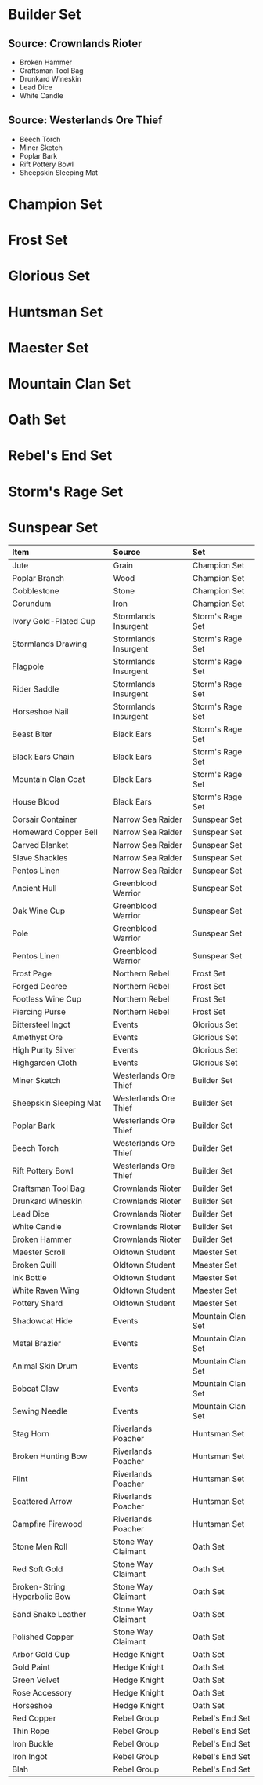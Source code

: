 <!-- TITLE: Materials -->

# Builder Set
## Source: Crownlands Rioter

* Broken Hammer
* Craftsman Tool Bag
* Drunkard Wineskin
* Lead Dice
* White Candle

## Source: Westerlands Ore Thief

* Beech Torch
* Miner Sketch
* Poplar Bark
* Rift Pottery Bowl
* Sheepskin Sleeping Mat


# Champion Set
# Frost Set
# Glorious Set
# Huntsman Set
# Maester Set
# Mountain Clan Set
# Oath Set
# Rebel's End Set
# Storm's Rage Set
# Sunspear Set

Item | Source | Set
:--- | :--- | :---
Jute | Grain | Champion Set
Poplar Branch | Wood | Champion Set
Cobblestone | Stone | Champion Set
Corundum | Iron | Champion Set
Ivory Gold-Plated Cup | Stormlands Insurgent | Storm's Rage Set
Stormlands Drawing | Stormlands Insurgent | Storm's Rage Set
Flagpole | Stormlands Insurgent | Storm's Rage Set
Rider Saddle | Stormlands Insurgent | Storm's Rage Set
Horseshoe Nail | Stormlands Insurgent | Storm's Rage Set
Beast Biter | Black Ears | Storm's Rage Set
Black Ears Chain | Black Ears | Storm's Rage Set
Mountain Clan Coat | Black Ears | Storm's Rage Set
House Blood | Black Ears | Storm's Rage Set
Corsair Container | Narrow Sea Raider | Sunspear Set
Homeward Copper Bell | Narrow Sea Raider | Sunspear Set
Carved Blanket | Narrow Sea Raider | Sunspear Set
Slave Shackles | Narrow Sea Raider | Sunspear Set
Pentos Linen | Narrow Sea Raider | Sunspear Set
Ancient Hull | Greenblood Warrior | Sunspear Set
Oak Wine Cup | Greenblood Warrior | Sunspear Set
Pole | Greenblood Warrior | Sunspear Set
Pentos Linen | Greenblood Warrior | Sunspear Set
Frost Page | Northern Rebel | Frost Set
Forged Decree | Northern Rebel | Frost Set
Footless Wine Cup | Northern Rebel | Frost Set
Piercing Purse | Northern Rebel | Frost Set
Bittersteel Ingot | Events | Glorious Set
Amethyst Ore | Events | Glorious Set
High Purity Silver | Events | Glorious Set
Highgarden Cloth | Events | Glorious Set
Miner Sketch | Westerlands Ore Thief | Builder Set
Sheepskin Sleeping Mat | Westerlands Ore Thief | Builder Set
Poplar Bark | Westerlands Ore Thief | Builder Set
Beech Torch | Westerlands Ore Thief | Builder Set
Rift Pottery Bowl | Westerlands Ore Thief | Builder Set
Craftsman Tool Bag | Crownlands Rioter | Builder Set
Drunkard Wineskin | Crownlands Rioter | Builder Set
Lead Dice | Crownlands Rioter | Builder Set
White Candle | Crownlands Rioter | Builder Set
Broken Hammer | Crownlands Rioter | Builder Set
Maester Scroll | Oldtown Student | Maester Set
Broken Quill | Oldtown Student | Maester Set
Ink Bottle | Oldtown Student | Maester Set
White Raven Wing | Oldtown Student | Maester Set
Pottery Shard | Oldtown Student | Maester Set
Shadowcat Hide | Events | Mountain Clan Set
Metal Brazier | Events | Mountain Clan Set
Animal Skin Drum | Events | Mountain Clan Set
Bobcat Claw | Events | Mountain Clan Set
Sewing Needle | Events | Mountain Clan Set
Stag Horn | Riverlands Poacher | Huntsman Set
Broken Hunting Bow | Riverlands Poacher | Huntsman Set
Flint | Riverlands Poacher | Huntsman Set
Scattered Arrow | Riverlands Poacher | Huntsman Set
Campfire Firewood | Riverlands Poacher | Huntsman Set
Stone Men Roll | Stone Way Claimant | Oath Set
Red Soft Gold | Stone Way Claimant | Oath Set
Broken-String Hyperbolic Bow | Stone Way Claimant | Oath Set
Sand Snake Leather | Stone Way Claimant | Oath Set
Polished Copper | Stone Way Claimant | Oath Set
Arbor Gold Cup | Hedge Knight | Oath Set
Gold Paint | Hedge Knight | Oath Set
Green Velvet | Hedge Knight | Oath Set
Rose Accessory | Hedge Knight | Oath Set
Horseshoe | Hedge Knight | Oath Set
Red Copper | Rebel Group | Rebel's End Set
Thin Rope | Rebel Group | Rebel's End Set
Iron Buckle | Rebel Group | Rebel's End Set
Iron Ingot | Rebel Group | Rebel's End Set
Blah | Rebel Group | Rebel's End Set